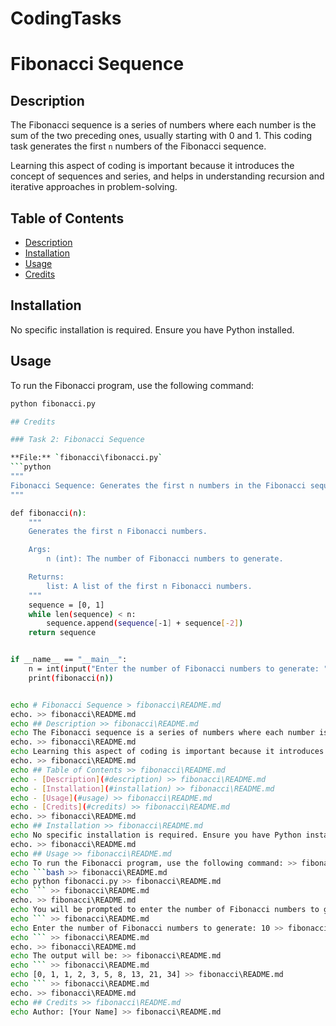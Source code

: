 # CodingTasks

# Fibonacci Sequence

## Description
The Fibonacci sequence is a series of numbers where each number is the sum of the two preceding ones, usually starting with 0 and 1. This coding task generates the first `n` numbers of the Fibonacci sequence.

Learning this aspect of coding is important because it introduces the concept of sequences and series, and helps in understanding recursion and iterative approaches in problem-solving.

## Table of Contents
- [Description](#description)
- [Installation](#installation)
- [Usage](#usage)
- [Credits](#credits)

## Installation
No specific installation is required. Ensure you have Python installed.

## Usage
To run the Fibonacci program, use the following command:
```bash
python fibonacci.py

## Credits

### Task 2: Fibonacci Sequence

**File:** `fibonacci\fibonacci.py`
```python
"""
Fibonacci Sequence: Generates the first n numbers in the Fibonacci sequence.
"""

def fibonacci(n):
    """
    Generates the first n Fibonacci numbers.

    Args:
        n (int): The number of Fibonacci numbers to generate.

    Returns:
        list: A list of the first n Fibonacci numbers.
    """
    sequence = [0, 1]
    while len(sequence) < n:
        sequence.append(sequence[-1] + sequence[-2])
    return sequence


if __name__ == "__main__":
    n = int(input("Enter the number of Fibonacci numbers to generate: "))
    print(fibonacci(n))


echo # Fibonacci Sequence > fibonacci\README.md
echo. >> fibonacci\README.md
echo ## Description >> fibonacci\README.md
echo The Fibonacci sequence is a series of numbers where each number is the sum of the two preceding ones, usually starting with 0 and 1. This coding task generates the first `n` numbers of the Fibonacci sequence. >> fibonacci\README.md
echo. >> fibonacci\README.md
echo Learning this aspect of coding is important because it introduces the concept of sequences and series, and helps in understanding recursion and iterative approaches in problem-solving. >> fibonacci\README.md
echo. >> fibonacci\README.md
echo ## Table of Contents >> fibonacci\README.md
echo - [Description](#description) >> fibonacci\README.md
echo - [Installation](#installation) >> fibonacci\README.md
echo - [Usage](#usage) >> fibonacci\README.md
echo - [Credits](#credits) >> fibonacci\README.md
echo. >> fibonacci\README.md
echo ## Installation >> fibonacci\README.md
echo No specific installation is required. Ensure you have Python installed. >> fibonacci\README.md
echo. >> fibonacci\README.md
echo ## Usage >> fibonacci\README.md
echo To run the Fibonacci program, use the following command: >> fibonacci\README.md
echo ```bash >> fibonacci\README.md
echo python fibonacci.py >> fibonacci\README.md
echo ``` >> fibonacci\README.md
echo. >> fibonacci\README.md
echo You will be prompted to enter the number of Fibonacci numbers to generate: >> fibonacci\README.md
echo ``` >> fibonacci\README.md
echo Enter the number of Fibonacci numbers to generate: 10 >> fibonacci\README.md
echo ``` >> fibonacci\README.md
echo. >> fibonacci\README.md
echo The output will be: >> fibonacci\README.md
echo ``` >> fibonacci\README.md
echo [0, 1, 1, 2, 3, 5, 8, 13, 21, 34] >> fibonacci\README.md
echo ``` >> fibonacci\README.md
echo. >> fibonacci\README.md
echo ## Credits >> fibonacci\README.md
echo Author: [Your Name] >> fibonacci\README.md
